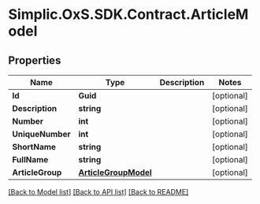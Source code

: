 # Simplic.OxS.SDK.Contract.ArticleModel

## Properties

Name | Type | Description | Notes
------------ | ------------- | ------------- | -------------
**Id** | **Guid** |  | [optional] 
**Description** | **string** |  | [optional] 
**Number** | **int** |  | [optional] 
**UniqueNumber** | **int** |  | [optional] 
**ShortName** | **string** |  | [optional] 
**FullName** | **string** |  | [optional] 
**ArticleGroup** | [**ArticleGroupModel**](ArticleGroupModel.md) |  | [optional] 

[[Back to Model list]](../README.md#documentation-for-models) [[Back to API list]](../README.md#documentation-for-api-endpoints) [[Back to README]](../README.md)


